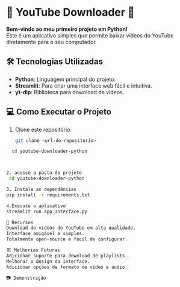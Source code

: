 # 🎥 YouTube Downloader 🚀

**Bem-vindo ao meu primeiro projeto em Python!**  
Este é um aplicativo simples que permite baixar vídeos do YouTube diretamente para o seu computador.  

## 🛠️ Tecnologias Utilizadas
- **Python**: Linguagem principal do projeto.
- **Streamlit**: Para criar uma interface web fácil e intuitiva.
- **yt-dlp**: Biblioteca para download de vídeos.

## 💻 Como Executar o Projeto

1. Clone este repositório:
   ```bash
   git clone <url-do-repositorio>

 ```bash
   cd youtube-downloader-python



2. acesse a pasta do projeto
  cd youtube-downloader-python

3. Instale as dependências
 pip install -r requirements.txt

4.Execute o aplicativo
streamlit run app_Interface.py

🌟 Recursos
Download de vídeos do YouTube em alta qualidade.
Interface amigável e simples.
Totalmente open-source e fácil de configurar.

🏗️ Melhorias Futuras
Adicionar suporte para download de playlists.
Melhorar o design da interface.
Adicionar opções de formato de vídeo e áudio.

📷 Demonstração



